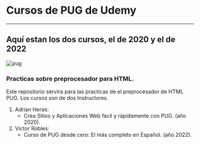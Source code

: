 # Cursos de PUG de Udemy 
*****************************
## Aquí estan los dos cursos, el de 2020 y el de 2022

![pug](https://user-images.githubusercontent.com/23408214/123588674-66157980-d7e8-11eb-839f-8979dc974c43.jpg)

  
### Practicas sobre preprocesador para HTML.

Este repositorio servira para las practicas de el preprocesador de HTML PUG.
Los cursos son de dos Instructores.

1. Adrian Heras:
    * Crea Sitios y Aplicaciones Web fácil y rápidamente con PUG. (año 2020).
2. Victor Robles:
    * Curso de PUG desde cero: El más completo en Español. (año 2022).